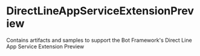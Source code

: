 # DirectLineAppServiceExtensionPreview
Contains artifacts and samples to support the Bot Framework's Direct Line App Service Extension Preview
